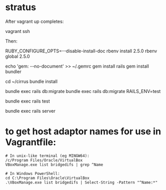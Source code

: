 # stratus

After vagrant up completes:

vagrant ssh

Then:

RUBY_CONFIGURE_OPTS=--disable-install-doc rbenv install 2.5.0
rbenv global 2.5.0


echo 'gem: --no-document' >> ~/.gemrc
gem install rails
gem install bundler

cd ~/cirrus
bundle install

bundle exec rails db:migrate
bundle exec rails db:migrate RAILS_ENV=test

bundle exec rails test

bundle exec rails server


# to get host adaptor names for use in Vagrantfile:
```
# In unix-like terminal (eg MINGW64):
/c/Program Files/Oracle/VirtualBox
VBoxManage.exe list bridgedifs | grep ^Name
```

```
# In Windows PowerShell:
cd C:\Program Files\Oracle\VirtualBox
.\VBoxManage.exe list bridgedifs | Select-String -Pattern "^Name:*"
```
